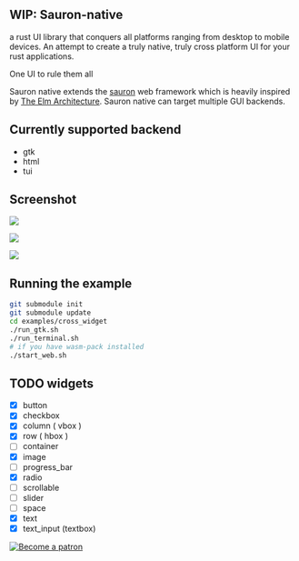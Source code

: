 ## WIP: Sauron-native
a rust UI library that conquers all platforms ranging from desktop to mobile devices.
An attempt to create a truly native, truly cross platform UI for your rust applications.

One UI to rule them all

Sauron native extends the [sauron](https://github.com/ivanceras/sauron) web framework
which is heavily inspired by [The Elm Architecture](https://guide.elm-lang.org/architecture/).
Sauron native can target multiple GUI backends.

## Currently supported backend
- gtk
- html
- tui

## Screenshot

![](https://raw.githubusercontent.com/ivanceras/sauron-native/master/assets/sauron-native-gtk.png)


![](https://raw.githubusercontent.com/ivanceras/sauron-native/master/assets/sauron-native-html.png)


![](https://raw.githubusercontent.com/ivanceras/sauron-native/master/assets/sauron-native-tui.png)

## Running the example

```bash
git submodule init
git submodule update
cd examples/cross_widget
./run_gtk.sh
./run_terminal.sh
# if you have wasm-pack installed
./start_web.sh
```

## TODO widgets
- [X] button
- [x] checkbox
- [X] column ( vbox )
- [x] row ( hbox )
- [ ] container
- [x] image
- [ ] progress_bar
- [x] radio
- [ ] scrollable
- [ ] slider
- [ ] space
- [x] text
- [X] text_input (textbox)

 [![Become a patron](https://c5.patreon.com/external/logo/become_a_patron_button.png)](https://www.patreon.com/ivanceras)
